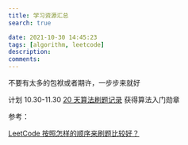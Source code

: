 ```yaml
---
title: 学习资源汇总
search: true

date: 2021-10-30 14:45:23
tags: [algorithm, leetcode]
description:
comments:
---
```




不要有太多的包袱或者期许，一步步来就好

计划
10.30-11.30
[20 天算法刷题记录](https://leetcode-cn.com/study-plan/algorithms/?progress=pny9d8e)
获得算法入门勋章


参考：

[LeetCode 按照怎样的顺序来刷题比较好？](https://zhuanlan.zhihu.com/p/146742296)